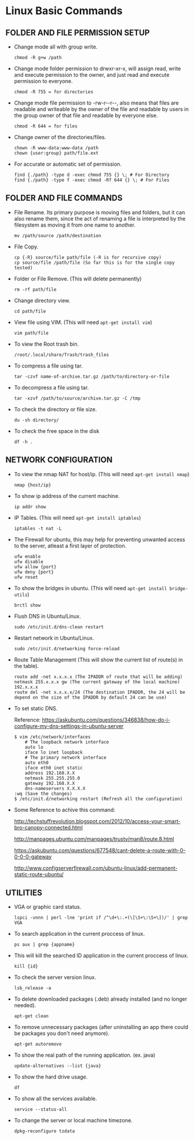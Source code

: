 # Linux Basic Commands

## FOLDER AND FILE PERMISSION SETUP

* Change mode all with group write.

    ```text
    chmod -R g+w /path
    ```

* Change mode folder permission to drwxr-xr-x, will assign read, write and execute permission to the owner, and just read and execute permission to everyone.

    ```text
    chmod -R 755 = for directories
    ```

* Change mode file permission to -rw-r--r--, also means that files are readable and writeable by the owner of the file and readable by users in the group owner of that file and readable by everyone else.

    ```text
    chmod -R 644 = for files
    ```

* Change owner of the directories/files.

    ```text
    chown -R www-data:www-data /path
    chown {user:group} path/file.ext
    ```

* For accurate or automatic set of permission.

    ```text
    find {./path} -type d -exec chmod 755 {} \; # For Directory
    find {./path} -type f -exec chmod -Rf 644 {} \; # For Files
    ```

## FOLDER AND FILE COMMANDS

* File Rename. Its primary purpose is moving files and folders, but it can also rename them, since the act of renaming a file is interpreted by the filesystem as moving it from one name to another.

    ```text
    mv /path/source /path/destination
    ```

* File Copy.

    ```text
    cp {-R} source/file path/file (-R is for recursive copy)
    cp source/file /path/file (So far this is for the single copy tested)
    ```

* Folder or File Remove. (This will delete permanently)

    ```text
    rm -rf path/file
    ```

* Change directory view.

    ```text
    cd path/file
    ```

* View file using VIM. (This will need ```apt-get install vim```)

    ```text
    vim path/file
    ```

* To view the Root trash bin.

    ```text
    /root/.local/share/Trash/trash_files
    ```

* To compress a file using tar.

    ```text
    tar -czvf name-of-archive.tar.gz /path/to/directory-or-file
    ```

* To decompress a file using tar.

    ```text
    tar -xzvf /path/to/source/archive.tar.gz -C /tmp
    ```

* To check the directory or file size.

    ```text
    du -sh directory/
    ```

* To check the free space in the disk

    ```text
    df -h .
    ```

## NETWORK CONFIGURATION

* To view the nmap NAT for host/ip. (This will need ```apt-get install nmap```)

    ```text
    nmap {host/ip}
    ```

* To show ip address of the current machine.

    ```text
    ip addr show
    ```

* IP Tables. (This will need ```apt-get install iptables```)

    ```text
    iptables -t nat -L
    ```

* The Firewall for ubuntu, this may help for preventing unwanted access to the server, atleast a first layer of protection.

    ```text
    ufw enable
    ufw disable
    ufw allow {port}
    ufw deny {port}
    ufw reset
    ```

* To show the bridges in ubuntu. (This will need ```apt-get install bridge-utils```)

    ```text
    brctl show
    ```

* Flush DNS in Ubuntu/Linux.

    ```text
    sudo /etc/init.d/dns-clean restart
    ```
* Restart network in Ubuntu/Linux.

    ```text
    sudo /etc/init.d/networking force-reload
    ```

* Route Table Management (This will show the current list of route(s) in the table).

    ```text
    route add -net x.x.x.x (The IPADDR of route that will be adding) netmask 255.x.x.x gw (The current gateway of the local machine) 192.x.x.x
    route del -net x.x.x.x/24 (The destination IPADDR, the 24 will be depend on the size of the IPADDR by default 24 can be use)
    ```

* To set static DNS.

    Reference: https://askubuntu.com/questions/346838/how-do-i-configure-my-dns-settings-in-ubuntu-server

    ```text
    $ vim /etc/network/interfaces
        # The loopback network interface  
        auto lo  
        iface lo inet loopback  
        # The primary network interface  
        auto eth0
        iface eth0 inet static  
        address 192.168.X.X
        netmask 255.255.255.0
        gateway 192.168.X.X
        dns-nameservers X.X.X.X
    :wq (Save the changes)
    $ /etc/init.d/networking restart (Refresh all the configuration)
    ```

* Some Reference to achive this command:

    http://techstuffrevolution.blogspot.com/2012/10/access-your-smart-bro-canopy-connected.html

    http://manpages.ubuntu.com/manpages/trusty/man8/route.8.html

    https://askubuntu.com/questions/677548/cant-delete-a-route-with-0-0-0-0-gateway

    http://www.configserverfirewall.com/ubuntu-linux/add-permanent-static-route-ubuntu/

## UTILITIES

* VGA or graphic card status.

    ```text
    lspci -vnnn | perl -lne 'print if /^\d+\:.+(\[\S+\:\S+\])/' | grep VGA
    ```

* To search application in the current proccess of linux.

    ```text
    ps aux | grep {appname}
    ```

* This will kill the searched ID application in the current proccess of linux.

    ```text
    kill {id}
    ```

* To check the server version linux.

    ```text
    lsb_release -a
    ```

* To delete downloaded packages (.deb) already installed (and no longer needed).

    ```text
    apt-get clean
    ```

* To remove unnecessary packages (after uninstalling an app there could be packages you don't need anymore).

    ```text
    apt-get autoremove
    ```

* To show the real path of the running application. (ex. java)

    ```text
    update-alternatives --list {java}
    ```

* To show the hard drive usage.

    ```text
    df
    ```

* To show all the services available.

    ```text
    service --status-all
    ```

* To change the server or local machine timezone.

    ```text
    dpkg-reconfigure tzdata
    ```